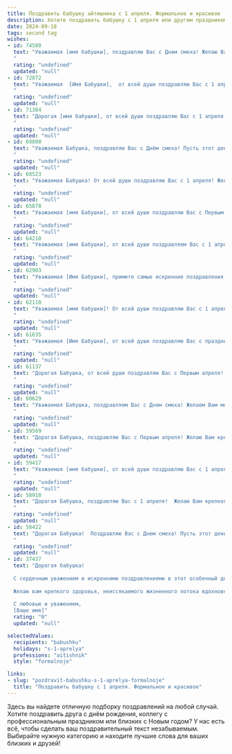```yaml
---
title: Поздравить бабушку айтишника с 1 апреля. Формальное и красивое
description: Хотите поздравить бабушку с 1 апреля или другим праздником? Наш ИИ создаст незабываемое поздравление, а вы обязательно выделитесь среди других.  
date: 2024-09-18
tags: second tag
wishes:
- id: 74580
  text: "Уважаемая [имя бабушки], поздравляю Вас с Днем смеха! Желаю Вам крепкого здоровья, оптимизма и позитивных эмоций. Пусть этот день принесет Вам только радость и улыбки!
  "
  rating: "undefined"
  updated: "null"
- id: 72872
  text: "Уважаемая  [Имя Бабушки],  от всей души поздравляю Вас с 1 апреля! Желаю Вам крепкого здоровья,  ярких эмоций,  и чтобы каждый день приносил Вам радость и улыбки!
  "
  rating: "undefined"
  updated: "null"
- id: 71384
  text: "Дорогая [имя бабушки], от всей души поздравляю Вас с 1 апреля! Пусть этот день принесет Вам море улыбок,  радости и теплых моментов. Желаю Вам крепкого здоровья, оптимизма и благополучия. Пусть Ваш опыт и мудрость  всегда будут  вдохновением для нас. С праздником!
  "
  rating: "undefined"
  updated: "null"
- id: 69800
  text: "Уважаемая Бабушка, поздравляю Вас с Днём смеха! Пусть этот день принесет Вам море позитива, радости и улыбок. Желаю Вам крепкого здоровья, вдохновения  и успехов в Вашей работе айтишника!
  "
  rating: "undefined"
  updated: "null"
- id: 68523
  text: "Уважаемая Бабушка! От всей души поздравляю Вас с 1 апреля! Желаю Вам крепкого здоровья, весеннего настроения и  новых увлекательных проектов в сфере IT. Пусть каждый день приносит Вам радость, вдохновение и ощущение успешности.
  "
  rating: "undefined"
  updated: "null"
- id: 65878
  text: "Уважаемая [имя Бабушки], от всей души поздравляю Вас с Первым апреля! Желаю, чтобы Ваш день был наполнен радостью, улыбками и приятными событиями. Пусть Ваша жизненная программа будет без сбоев и ошибок, а обновления приносят только позитивные изменения!
  "
  rating: "undefined"
  updated: "null"
- id: 64218
  text: "Уважаемая [имя Бабушки], от всей души поздравляем Вас с 1 апреля! Желаем Вам крепкого здоровья, весеннего настроения и много радостных моментов. Пусть Ваш день будет наполнен теплом, заботой и приятными сюрпризами.
  "
  rating: "undefined"
  updated: "null"
- id: 62903
  text: "Уважаемая [Имя Бабушки], примите самые искренние поздравления с Первым апреля! Желаю Вам крепкого здоровья, весеннего настроения и радостных моментов, которые наполнят этот день яркими красками. Пусть Ваша жизнь будет полна оптимизма и творческой энергии, а современные технологии всегда будут Вам в помощь!
  "
  rating: "undefined"
  updated: "null"
- id: 62110
  text: "Уважаемая [имя бабушки]! От всей души поздравляю Вас с 1 апреля! Желаю Вам крепкого здоровья, весеннего настроения и бесконечного потока радости в жизни! Пусть этот день принесет Вам только позитивные эмоции и станет началом новой главы в Вашей интересной и насыщенной жизни!
  "
  rating: "undefined"
  updated: "null"
- id: 61635
  text: "Уважаемая [Имя Бабушки], от всей души поздравляю Вас с праздником 1 апреля! Желаю Вам крепкого здоровья,  радости,  позитива и  ярких впечатлений. Пусть в Вашей жизни всегда будет место для улыбок и  хорошего настроения.
  "
  rating: "undefined"
  updated: "null"
- id: 61137
  text: "Дорогая Бабушка, от всей души поздравляю Вас с Первым апреля! Желаю, чтобы этот день принес Вам много радости, улыбок и приятных сюрпризов. Пусть Ваша жизнь будет наполнена здоровьем, счастьем и благополучием.
  "
  rating: "undefined"
  updated: "null"
- id: 60629
  text: "Уважаемая Бабушка, поздравляем Вас с Днем смеха! Желаем Вам много радости, позитивных эмоций и весеннего вдохновения. Пусть этот день принесет Вам улыбки, смех и добрые новости.
  "
  rating: "undefined"
  updated: "null"
- id: 59569
  text: "Дорогая Бабушка, поздравляю Вас с Первым апреля! Желаю Вам крепкого здоровья, весеннего настроения и пусть этот день подарит Вам только приятные моменты и улыбки.
  "
  rating: "undefined"
  updated: "null"
- id: 59417
  text: "Уважаемая [имя бабушки], от всей души поздравляю Вас с 1 апреля! Желаю Вам крепкого здоровья,  ярких впечатлений и неизменной радости в жизни, пусть каждый день дарит Вам  только позитивные эмоции.
  "
  rating: "undefined"
  updated: "null"
- id: 58918
  text: "Дорогая Бабушка, поздравляю Вас с 1 апреля!  Желаю Вам крепкого здоровья,  радости,  неиссякаемой энергии и  ярких  впечатлений. Пусть этот день принесёт Вам  много улыбок  и  приятных  сюрпризов.
  "
  rating: "undefined"
  updated: "null"
- id: 58422
  text: "Дорогая Бабушка!  Поздравляю Вас с Днем смеха! Пусть этот день принесет Вам много радости и веселья, а улыбка не сходит с Вашего лица. Желаю Вам крепкого здоровья, долголетия и творческого вдохновения в Вашей работе!
  "
  rating: "undefined"
  updated: "null"
- id: 37437
  text: "Дорогая бабушка!
  
  С сердечным уважением и искренними поздравлениями в этот особенный день 1 апреля! Пусть в вашей жизни будет столько же радости, сколько информации хранит в себе современный мир технологий. Вы, как никто другой, знаете, что даже самые сложные задачи можно решить с улыбкой и добротой.
  
  Желаю вам крепкого здоровья, неиссякаемого жизненного потока вдохновения и гармонии. Пусть каждый день приносит радость, а сердца окружающих наполняются теплом и заботой, как это делаете вы.
  
  С любовью и уважением,
  [Ваше имя]"
  rating: "0"
  updated: "null"

selectedValues:
  recipients: "babushku"
  holidays: "s-1-aprelya"
  professions: "aitishnik"
  style: "formalnoje"

links:
- slug: "pozdravit-babushku-s-1-aprelya-formalnoje"
  title: "Поздравить бабушку с 1 апреля. Формальное и красивое"
---
```


Здесь вы найдете отличную подборку поздравлений на любой случай. 
Хотите поздравить друга с днём рождения, коллегу с профессиональным праздником или близких с Новым годом? У нас есть всё, чтобы сделать ваш поздравительный текст незабываемым. Выбирайте нужную категорию и находите лучшие слова для ваших близких и друзей!

